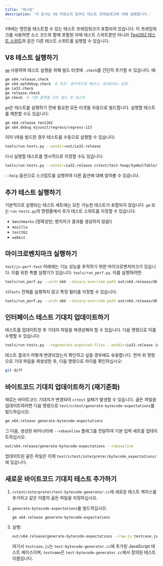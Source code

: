 ```yaml
---
title: '테스팅'
description: '이 문서는 V8 저장소의 일부인 테스트 프레임워크에 대해 설명합니다.'
---
```

V8에는 엔진을 테스트할 수 있는 테스트 프레임워크가 포함되어 있습니다. 이 프레임워크를 사용하면 소스 코드와 함께 포함된 자체 테스트 스위트뿐만 아니라 [Test262 테스트 스위트](https://github.com/tc39/test262)와 같은 다른 테스트 스위트를 실행할 수 있습니다.

## V8 테스트 실행하기

[`gm`](/docs/build-gn#gm) 사용하여 테스트 실행을 위해 빌드 타겟에 `.check`를 간단히 추가할 수 있습니다. 예:

```bash
gm x64.release.check
gm x64.optdebug.check  # 추천: 합리적으로 빠르고, DCHECKs 포함.
gm ia32.check
gm release.check
gm check  # 기본 플랫폼 모두 빌드 및 테스트
```

`gm`은 테스트를 실행하기 전에 필요한 모든 타겟을 자동으로 빌드합니다. 실행할 테스트를 제한할 수도 있습니다:

```bash
gm x64.release test262
gm x64.debug mjsunit/regress/regress-123
```

이미 V8을 빌드한 경우 테스트를 수동으로 실행할 수 있습니다:

```bash
tools/run-tests.py --outdir=out/ia32.release
```

다시 실행할 테스트를 명시적으로 지정할 수도 있습니다:

```bash
tools/run-tests.py --outdir=ia32.release cctest/test-heap/SymbolTable/* mjsunit/delete-in-eval
```

`--help` 옵션으로 스크립트를 실행하여 다른 옵션에 대해 알아볼 수 있습니다.

## 추가 테스트 실행하기

기본적으로 실행되는 테스트 세트에는 모든 가능한 테스트가 포함되지 않습니다. `gm` 또는 `run-tests.py`의 명령줄에서 추가 테스트 스위트를 지정할 수 있습니다:

- `benchmarks` (정확성만; 벤치마크 결과를 생성하지 않음!)
- `mozilla`
- `test262`
- `webkit`

## 마이크로벤치마크 실행하기

`test/js-perf-test` 아래에는 기능 성능을 추적하기 위한 마이크로벤치마크가 있습니다. 이를 위한 특별 실행기가 있습니다: `tools/run_perf.py`. 이를 실행하려면:

```bash
tools/run_perf.py --arch x64 --binary-override-path out/x64.release/d8 test/js-perf-test/JSTests.json
```

`JSTests` 전체를 실행하지 않고 특정 필터를 지정할 수 있습니다:

```bash
tools/run_perf.py --arch x64 --binary-override-path out/x64.release/d8 --filter JSTests/TypedArrays test/js-perf-test/JSTests.json
```

## 인터페이스 테스트 기대치 업데이트하기

테스트를 업데이트한 후 기대치 파일을 재생성해야 할 수 있습니다. 다음 명령으로 이를 수행할 수 있습니다:

```bash
tools/run-tests.py --regenerate-expected-files --outdir=ia32.release inspector/debugger/set-instrumentation-breakpoint
```

테스트 결과가 어떻게 변경되었는지 확인하고 싶을 경우에도 유용합니다. 먼저 위 명령으로 기대 파일을 재생성한 후, 다음 명령으로 차이를 확인하십시오:

```bash
git diff
```

## 바이트코드 기대치 업데이트하기 (재기준화)

때로는 바이트코드 기대치가 변경되어 `cctest` 실패가 발생할 수 있습니다. 골든 파일을 업데이트하려면 다음 명령으로 `test/cctest/generate-bytecode-expectations`를 빌드하십시오:

```bash
gm x64.release generate-bytecode-expectations
```

그 다음, 생성된 바이너리에 `--rebaseline` 플래그를 전달하여 기본 입력 세트를 업데이트하십시오:

```bash
out/x64.release/generate-bytecode-expectations --rebaseline
```

업데이트된 골든 파일은 이제 `test/cctest/interpreter/bytecode_expectations/`에 있습니다.

## 새로운 바이트코드 기대치 테스트 추가하기

1. `cctest/interpreter/test-bytecode-generator.cc`에 새로운 테스트 케이스를 추가하고 같은 이름의 골든 파일을 지정하십시오.

2. `generate-bytecode-expectations`를 빌드하십시오:

    ```bash
    gm x64.release generate-bytecode-expectations
    ```

3. 실행:

    ```bash
    out/x64.release/generate-bytecode-expectations --raw-js testcase.js --output=test/cctest/interpreter/bytecode-expectations/testname.golden
    ```

    여기서 `testcase.js`는 `test-bytecode-generator.cc`에 추가된 JavaScript 테스트 케이스이며, `testname`은 `test-bytecode-generator.cc`에서 정의된 테스트 이름입니다.
